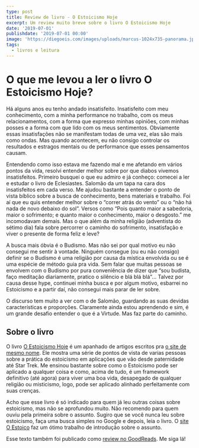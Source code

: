 ```yaml
---
type: post
title: Review de livro - O Estoicismo Hoje
excerpt: Um review muito breve sobre o livro O Estoicismo Hoje
date: '2019-07-01'
publishdate: '2019-07-01 00:00'
image: 'https://diegoeis.com/images/uploads/marcus-1024x735-panorama.jpg'
tags:
  - livros e leitura
---
```

# O que me levou a ler o livro O Estoicismo Hoje?

Há alguns anos eu tenho andado insatisfeito. Insatisfeito com meu conhecimento, com a minha performance no trabalho, com os meus relacionamentos, com a forma que expresso minhas opiniões, com minhas posses e a forma com que lido com os meus sentimentos. Obviamente essas insatisfações não se manifestam todas de uma vez, elas são mais como ondas. Mas quando acontecem, eu não consigo controlar os resultados e estragos mentais ou de performance que esses pensamentos causam.

Entendendo como isso estava me fazendo mal e me afetando em vários pontos da vida, resolvi entender melhor sobre por que diabos vivemos insatisfeitos. Primeiro busquei o que eu admiro e já conheço: comecei a ler e estudar o livro de Eclesiastes. Salomão da um tapa na cara dos insatisfeitos em cada verso. Me ajudou bastante a entender o ponto de vista bíblico sobre a busca de conhecimento, bens materiais e trabalho. Foi aí que eu quis entender melhor sobre o “correr atrás do vento” ou o “não há nada de novo debaixo do sol”. Versos como “Pois quanto maior a sabedoria, maior o sofrimento; e quanto maior o conhecimento, maior o desgosto.” me incomodavam demais. Mas o que além da minha religião (adventista do sétimo dia) fala sobre percorrer o caminho do sofrimento, insatisfação e viver o presente de forma feliz e leve?

A busca mais óbvia é o Budismo. Mas não sei por qual motivo eu não consegui me sentir à vontade. Ninguém consegue (ou eu não consigo) definir se o Budismo é uma religião por causa da mística envolvida ou se é uma espécie de método guia pra vida. Sem falar que muitas pessoas se envolvem com o Budismo por pura conveniência de dizer que “sou budista, faço meditação diariamente, pratico o silêncio e blá blá blá"... Talvez por causa desse hype, continuei minha busca e por algum motivo, esbarrei no Estoicismo e a partir daí, não consegui mais parar de ler sobre. 

O discurso tem muito a ver com o de Salomão, guardando as suas devidas características e proporções. Claramente ainda estou aprendendo e sim, é um grande desafio entender o que é a Virtude. Mas faz parte do caminho.

## Sobre o livro

O livro [O Estoicismo Hoje](https://amzn.to/2XThHDs) é um apanhado de artigos escritos pra [o site de mesmo nome](https://dailystoic.com/). Ele mostra uma série de pontos de vista de varias pessoas sobre a prática do estoicismo em aplicações que vão desde paternidade até Star Trek. Me ensinou bastante sobre como o Estoicismo pode ser aplicado a qualquer coisa e como, acima de tudo, é um framework definitivo (até agora) para viver uma boa vida, desapegado de qualquer religião ou misticismo, logo, pode ser aplicado alinhado perfeitamente com suas crenças. 

Acho que esse livro é só indicado para quem já leu outras coisas sobre estoicismo, mas não se aprofundou muito. Não recomendo para quem ouviu pela primeira sobre o assunto. Sugiro que se você nunca leu sobre estoicismo, faça uma busca simples no Google e depois, leia o livro. O [site O Estoico](http://www.estoico.com.br/) faz um ótimo trabalho de introdução sobre o assunto.

Esse texto também foi publicado como [review no GoodReads](https://www.goodreads.com/review/show/2863503836). Me siga lá!
